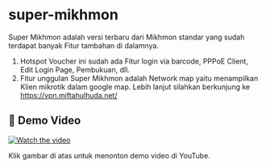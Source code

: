 # super-mikhmon
Super Mikhmon adalah versi terbaru dari Mikhmon standar yang sudah terdapat banyak Fitur tambahan di dalamnya.
1. Hotspot Voucher ini sudah ada Fitur login via barcode, PPPoE Client, Edit Login Page, Pembukuan, dll.
2. Fitur unggulan Super Mikhmon adalah Network map yaitu menampilkan Klien mikrotik dalam google map.
Lebih lanjut silahkan berkunjung ke https://vpn.miftahulhuda.net/

## 🎥 Demo Video

[![Watch the video](https://img.youtube.com/vi/4ET_SOz97yc/0.jpg)](https://www.youtube.com/watch?v=4ET_SOz97yc)

Klik gambar di atas untuk menonton demo video di YouTube.
